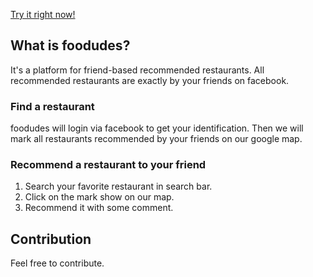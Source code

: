 [Try it right now!](https://foodudes.herokuapp.com)

## What is foodudes?

It's a platform for friend-based recommended restaurants.
All recommended restaurants are exactly by your friends on facebook.

### Find a restaurant

foodudes will login via facebook to get your identification. Then we will mark all restaurants recommended by your friends on our google map.

### Recommend a restaurant to your friend

1. Search your favorite restaurant in search bar.
2. Click on the mark show on our map.
3. Recommend it with some comment.

## Contribution

Feel free to contribute.
